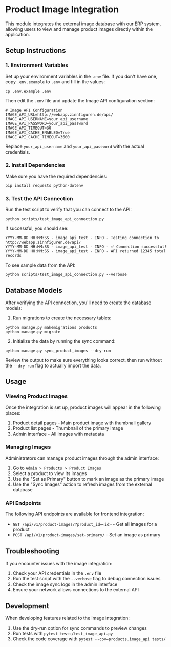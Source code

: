# Product Image Integration

This module integrates the external image database with our ERP system, allowing users to view and manage product images directly within the application.

## Setup Instructions

### 1. Environment Variables

Set up your environment variables in the `.env` file. If you don't have one, copy `.env.example` to `.env` and fill in the values:

```
cp .env.example .env
```

Then edit the `.env` file and update the Image API configuration section:

```
# Image API Configuration
IMAGE_API_URL=http://webapp.zinnfiguren.de/api/
IMAGE_API_USERNAME=your_api_username
IMAGE_API_PASSWORD=your_api_password
IMAGE_API_TIMEOUT=30
IMAGE_API_CACHE_ENABLED=True
IMAGE_API_CACHE_TIMEOUT=3600
```

Replace `your_api_username` and `your_api_password` with the actual credentials.

### 2. Install Dependencies

Make sure you have the required dependencies:

```
pip install requests python-dotenv
```

### 3. Test the API Connection

Run the test script to verify that you can connect to the API:

```
python scripts/test_image_api_connection.py
```

If successful, you should see:
```
YYYY-MM-DD HH:MM:SS - image_api_test - INFO - Testing connection to http://webapp.zinnfiguren.de/api/
YYYY-MM-DD HH:MM:SS - image_api_test - INFO - ✅ Connection successful!
YYYY-MM-DD HH:MM:SS - image_api_test - INFO - API returned 12345 total records
```

To see sample data from the API:

```
python scripts/test_image_api_connection.py --verbose
```

## Database Models

After verifying the API connection, you'll need to create the database models:

1. Run migrations to create the necessary tables:

```
python manage.py makemigrations products
python manage.py migrate
```

2. Initialize the data by running the sync command:

```
python manage.py sync_product_images --dry-run
```

Review the output to make sure everything looks correct, then run without the `--dry-run` flag to actually import the data.

## Usage

### Viewing Product Images

Once the integration is set up, product images will appear in the following places:

1. Product detail pages - Main product image with thumbnail gallery
2. Product list pages - Thumbnail of the primary image
3. Admin interface - All images with metadata

### Managing Images

Administrators can manage product images through the admin interface:

1. Go to `Admin > Products > Product Images`
2. Select a product to view its images
3. Use the "Set as Primary" button to mark an image as the primary image
4. Use the "Sync Images" action to refresh images from the external database

### API Endpoints

The following API endpoints are available for frontend integration:

- `GET /api/v1/product-images/?product_id=<id>` - Get all images for a product
- `POST /api/v1/product-images/set-primary/` - Set an image as primary

## Troubleshooting

If you encounter issues with the image integration:

1. Check your API credentials in the `.env` file
2. Run the test script with the `--verbose` flag to debug connection issues
3. Check the image sync logs in the admin interface
4. Ensure your network allows connections to the external API

## Development

When developing features related to the image integration:

1. Use the dry-run option for sync commands to preview changes
2. Run tests with `pytest tests/test_image_api.py`
3. Check the code coverage with `pytest --cov=products.image_api tests/`
